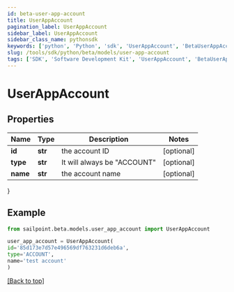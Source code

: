 ```yaml
---
id: beta-user-app-account
title: UserAppAccount
pagination_label: UserAppAccount
sidebar_label: UserAppAccount
sidebar_class_name: pythonsdk
keywords: ['python', 'Python', 'sdk', 'UserAppAccount', 'BetaUserAppAccount'] 
slug: /tools/sdk/python/beta/models/user-app-account
tags: ['SDK', 'Software Development Kit', 'UserAppAccount', 'BetaUserAppAccount']
---
```


# UserAppAccount


## Properties

Name | Type | Description | Notes
------------ | ------------- | ------------- | -------------
**id** | **str** | the account ID | [optional] 
**type** | **str** | It will always be \"ACCOUNT\" | [optional] 
**name** | **str** | the account name | [optional] 
}

## Example

```python
from sailpoint.beta.models.user_app_account import UserAppAccount

user_app_account = UserAppAccount(
id='85d173e7d57e496569df763231d6deb6a',
type='ACCOUNT',
name='test account'
)

```
[[Back to top]](#) 

